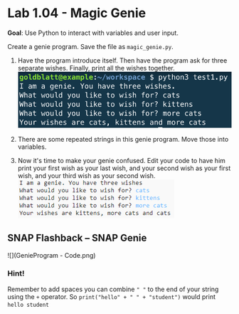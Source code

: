 # Lab 1.04 - Magic Genie

**Goal**: Use Python to interact with variables and user input. 

Create a genie program. Save the file as `magic_genie.py`. 

1. Have the program introduce itself. Then have the program ask for three separate wishes. Finally, print all the wishes together. ![magic_genie_output](magic_genie_output.png)

2.  There are some repeated strings in this genie program. Move those into variables.   

3.  Now it's time to make your genie confused. Edit your code to have him print your first wish as your last wish, and your second wish as your first wish, and your third wish as your second wish. ![magic_genie_output_confused](magic_genie_output_confused.png)

## SNAP Flashback – SNAP Genie

![](GenieProgram - Code.png)

### Hint!
Remember to add spaces you can combine `" "`  to the end of your string using the `+` operator. So `print("hello" + " " + "student")` would print `hello student`